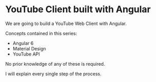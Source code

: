 # YouTube Client built with Angular

We are going to build a YouTube Web Client with Angular.

Concepts contained in this series:
- Angular 6
- Material Design
- YouTube API

No prior knowledge of any of these is required.

I will explain every single step of the process.
